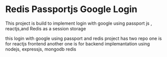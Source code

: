 # Redis Passportjs Google Login 

This project is build to implement  login with google using passport js , reactjs,and Redis as a session storage

this login with google using passport and redis project has two repo one is for reactjs frontend another one is for backend implemantation using nodejs, expressjs, mongodb redis

